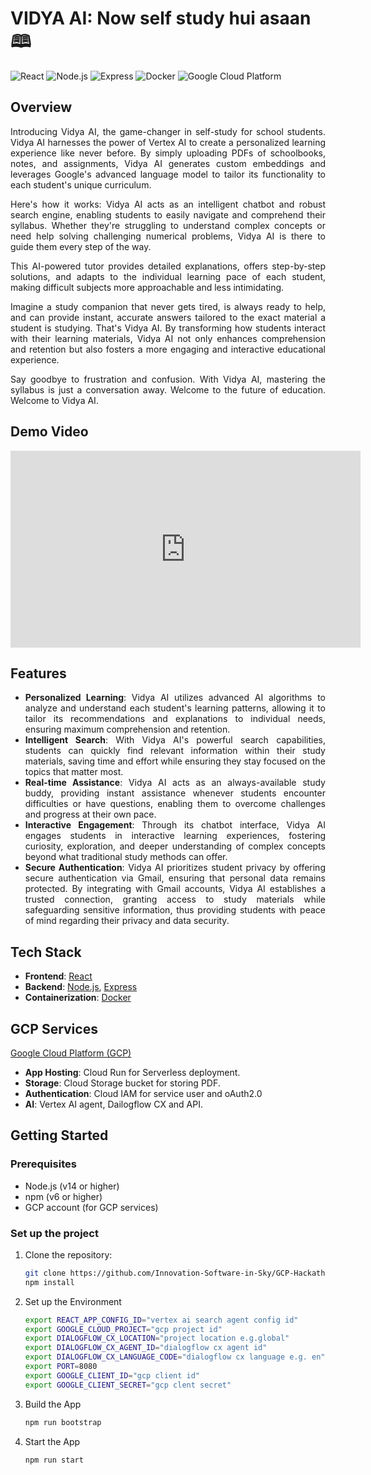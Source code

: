 # VIDYA AI: Now self study hui asaan 🕮

![React](https://img.shields.io/badge/React-20232A?style=for-the-badge&logo=react&logoColor=61DAFB)
![Node.js](https://img.shields.io/badge/Node.js-339933?style=for-the-badge&logo=nodedotjs&logoColor=white)
![Express](https://img.shields.io/badge/Express-000000?style=for-the-badge&logo=express&logoColor=white)
![Docker](https://img.shields.io/badge/Docker-2496ED?style=for-the-badge&logo=docker&logoColor=white)
![Google Cloud Platform](https://img.shields.io/badge/GCP-4285F4?style=for-the-badge&logo=googlecloud&logoColor=white)

## Overview

<div style="text-align: justify">

Introducing Vidya AI, the game-changer in self-study for school students. Vidya AI harnesses the power of Vertex AI to create a personalized learning experience like never before. By simply uploading PDFs of schoolbooks, notes, and assignments, Vidya AI generates custom embeddings and leverages Google's advanced language model to tailor its functionality to each student's unique curriculum.

Here's how it works: Vidya AI acts as an intelligent chatbot and robust search engine, enabling students to easily navigate and comprehend their syllabus. Whether they're struggling to understand complex concepts or need help solving challenging numerical problems, Vidya AI is there to guide them every step of the way. 

This AI-powered tutor provides detailed explanations, offers step-by-step solutions, and adapts to the individual learning pace of each student, making difficult subjects more approachable and less intimidating. 

Imagine a study companion that never gets tired, is always ready to help, and can provide instant, accurate answers tailored to the exact material a student is studying. That's Vidya AI. By transforming how students interact with their learning materials, Vidya AI not only enhances comprehension and retention but also fosters a more engaging and interactive educational experience.

Say goodbye to frustration and confusion. With Vidya AI, mastering the syllabus is just a conversation away. Welcome to the future of education. Welcome to Vidya AI.

</div>

## Demo Video
<iframe width="560" height="315" src="https://www.youtube.com/watch?v=bpzSQTZ9MzI" frameborder="0" allowfullscreen></iframe>

## Features

<div style="text-align: justify">

- **Personalized Learning**: Vidya AI utilizes advanced AI algorithms to analyze and understand each student's learning patterns, allowing it to tailor its recommendations and explanations to individual needs, ensuring maximum comprehension and retention.
- **Intelligent Search**: With Vidya AI's powerful search capabilities, students can quickly find relevant information within their study materials, saving time and effort while ensuring they stay focused on the topics that matter most.
- **Real-time Assistance**: Vidya AI acts as an always-available study buddy, providing instant assistance whenever students encounter difficulties or have questions, enabling them to overcome challenges and progress at their own pace.
- **Interactive Engagement**: Through its chatbot interface, Vidya AI engages students in interactive learning experiences, fostering curiosity, exploration, and deeper understanding of complex concepts beyond what traditional study methods can offer.
- **Secure Authentication**: Vidya AI prioritizes student privacy by offering secure authentication via Gmail, ensuring that personal data remains protected. By integrating with Gmail accounts, Vidya AI establishes a trusted connection, granting access to study materials while safeguarding sensitive information, thus providing students with peace of mind regarding their privacy and data security.

</div>

## Tech Stack

- **Frontend**: [React](https://reactjs.org/)
- **Backend**: [Node.js](https://nodejs.org/), [Express](https://expressjs.com/)
- **Containerization**: [Docker](https://www.docker.com/)

## GCP Services
[Google Cloud Platform (GCP)](https://cloud.google.com/)

- **App Hosting**: Cloud Run for Serverless deployment.
- **Storage**: Cloud Storage bucket for storing PDF.
- **Authentication**: Cloud IAM for service user and oAuth2.0
- **AI**: Vertex AI agent, Dailogflow CX and API.

## Getting Started

### Prerequisites

- Node.js (v14 or higher)
- npm (v6 or higher)
- GCP account (for GCP services)

### Set up the project

1. Clone the repository:

   ```bash
   git clone https://github.com/Innovation-Software-in-Sky/GCP-Hackathon-2024-vidyaai.git
   npm install

   ```

2. Set up the Environment

   ```bash
   export REACT_APP_CONFIG_ID="vertex ai search agent config id"
   export GOOGLE_CLOUD_PROJECT="gcp project id"
   export DIALOGFLOW_CX_LOCATION="project location e.g.global"
   export DIALOGFLOW_CX_AGENT_ID="dialogflow cx agent id"
   export DIALOGFLOW_CX_LANGUAGE_CODE="dialogflow cx language e.g. en"
   export PORT=8080
   export GOOGLE_CLIENT_ID="gcp client id"
   export GOOGLE_CLIENT_SECRET="gcp clent secret"

   ```

3. Build the App

   ```bash
   npm run bootstrap

   ```

4. Start the App
   ```bash
   npm run start

   ```
